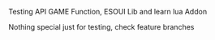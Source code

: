 Testing API GAME Function, ESOUI Lib and learn lua Addon

Nothing special just for testing, check feature branches